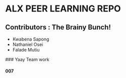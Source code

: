 <h1>ALX PEER LEARNING REPO</h1>
<h2>Contributors : The Brainy Bunch!</h2>
<ul>
<li>Kwabena Sapong</li>
<li>Nathaniel Osei</li>
<li>Falade Mutiu</li>
</ul>
### Yaay Team work

#### 007
